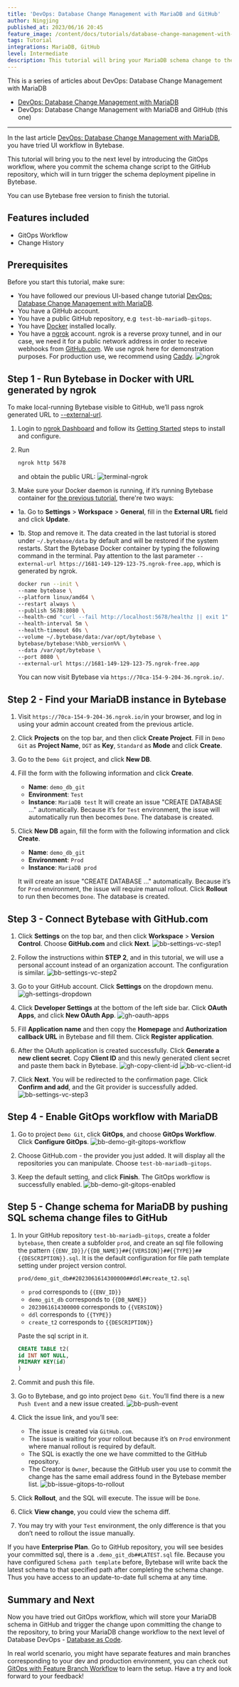 ```yaml
---
title: 'DevOps: Database Change Management with MariaDB and GitHub'
author: Ningjing
published_at: 2023/06/16 20:45
feature_image: /content/docs/tutorials/database-change-management-with-mariadb-and-github/bytebase-mariadb-github-banner.webp
tags: Tutorial
integrations: MariaDB, GitHub
level: Intermediate
description: This tutorial will bring your MariaDB schema change to the next level by introducing the GitOps workflow, where you commit schema change script to the GitHub repository, which will in turn trigger the schema deployment pipeline in Bytebase.
---
```


This is a series of articles about DevOps: Database Change Management with MariaDB

- [DevOps: Database Change Management with MariaDB](/docs/tutorials/database-change-management-with-mariadb)
- DevOps: Database Change Management with MariaDB and GitHub (this one)

---

In the last article [DevOps: Database Change Management with MariaDB](/docs/tutorials/database-change-management-with-mariadb), you have tried UI workflow in Bytebase.

This tutorial will bring you to the next level by introducing the GitOps workflow, where you commit the schema change script to the GitHub repository, which will in turn trigger the schema deployment pipeline in Bytebase.

You can use Bytebase free version to finish the tutorial.

## Features included

- GitOps Workflow
- Change History

## Prerequisites

Before you start this tutorial, make sure:

- You have followed our previous UI-based change tutorial [DevOps: Database Change Management with MariaDB](/docs/tutorials/database-change-management-with-mariadb).
- You have a GitHub account.
- You have a public GitHub repository, e.g  `test-bb-mariadb-gitops`.
- You have [Docker](https://www.docker.com/) installed locally.
- You have a [ngrok](http://ngrok.com) account. ngrok is a reverse proxy tunnel, and in our case, we need it for a public network address in order to receive webhooks from [GitHub.com](http://GitHub.com). We use ngrok here for demonstration purposes. For production use, we recommend using [Caddy](https://caddyserver.com/).
  ![ngrok](/content/docs/tutorials/database-change-management-with-mariadb-and-github/ngrok.webp)

## Step 1 - Run Bytebase in Docker with URL generated by ngrok

To make local-running Bytebase visible to GitHub, we’ll pass ngrok generated URL to [--external-url](https://www.bytebase.com/docs/get-started/install/external-url).


1. Login to [ngrok Dashboard](https://dashboard.ngrok.com/) and follow its [Getting Started](https://dashboard.ngrok.com/get-started/setup) steps to install and configure.

2. Run

   ```bash
   ngrok http 5678
   ```

   and obtain the public URL:
   ![terminal-ngrok](/content/docs/tutorials/database-change-management-with-mariadb-and-github/terminal-ngrok.webp)

3. Make sure your Docker daemon is running, if it’s running Bytebase container for [the previous tutorial](/content/docs/tutorials/database-change-management-with-mariadb), there're two ways:

- 1a. Go to **Settings** > **Workspace** > **General**, fill in the **External URL** field and click **Update**.
- 1b. Stop and remove it. The data created in the last tutorial is stored under `~/.bytebase/data` by default and will be restored if the system restarts. Start the Bytebase Docker container by typing the following command in the terminal. Pay attention to the last parameter `--external-url https://1681-149-129-123-75.ngrok-free.app`, which is generated by ngrok.

   ```bash
   docker run --init \
   --name bytebase \
   --platform linux/amd64 \
   --restart always \
   --publish 5678:8080 \
   --health-cmd "curl --fail http://localhost:5678/healthz || exit 1" \
   --health-interval 5m \
   --health-timeout 60s \
   --volume ~/.bytebase/data:/var/opt/bytebase \
   bytebase/bytebase:%%bb_version%% \
   --data /var/opt/bytebase \
   --port 8080 \
   --external-url https://1681-149-129-123-75.ngrok-free.app
   ```

   You can now visit Bytebase via `https://70ca-154-9-204-36.ngrok.io/`.

## Step 2 - Find your MariaDB instance in Bytebase

1. Visit `https://70ca-154-9-204-36.ngrok.io/`in your browser, and log in using your admin account created from the previous article.

2. Click **Projects** on the top bar, and then click **Create Project**. Fill in `Demo Git` as **Project Name**, `DGT` as **Key**, `Standard` as **Mode** and click **Create**.

3. Go to the `Demo Git` project, and click **New DB**.
4. Fill the form with the following information and click **Create**.

   - **Name**: `demo_db_git`
   - **Environment**: `Test`
   - **Instance**: `MariaDB test`
   It will create an issue "CREATE DATABASE …" automatically. Because it’s for `Test` environment, the issue will automatically run then becomes `Done`. The database is created.

5. Click **New DB** again, fill the form with the following information and click **Create**.

   - **Name**: `demo_db_git`
   - **Environment**: `Prod`
   - **Instance**: `MariaDB prod`

   It will create an issue "CREATE DATABASE …" automatically. Because it’s for `Prod` environment, the issue will require manual rollout. Click **Rollout** to run then becomes `Done`. The database is created.

## Step 3 - Connect Bytebase with GitHub.com

1. Click **Settings** on the top bar, and then click **Workspace** > **Version Control**. Choose **GitHub.com** and click **Next**.
   ![bb-settings-vc-step1](/content/docs/tutorials/database-change-management-with-mariadb-and-github/bb-settings-vc-step1.webp)

2. Follow the instructions within **STEP 2**, and in this tutorial, we will use a personal account instead of an organization account. The configuration is similar.
   ![bb-settings-vc-step2](/content/docs/tutorials/database-change-management-with-mariadb-and-github/bb-settings-vc-step2.webp)

3. Go to your GitHub account. Click **Settings** on the dropdown menu.
   ![gh-settings-dropdown](/content/docs/tutorials/database-change-management-with-mariadb-and-github/gh-settings-dropdown.webp)

4. Click **Developer Settings** at the bottom of the left side bar. Click **OAuth Apps**, and click **New OAuth App**.
   ![gh-oauth-apps](/content/docs/tutorials/database-change-management-with-mariadb-and-github/gh-oauth-apps.webp)

5. Fill **Application name** and then copy the **Homepage** and **Authorization callback URL** in Bytebase and fill them. Click **Register application**.

6. After the OAuth application is created successfully. Click **Generate a new client secret**. Copy **Client ID** and this newly generated client secret and paste them back in Bytebase.
   ![gh-copy-client-id](/content/docs/tutorials/database-change-management-with-mariadb-and-github/gh-copy-client-id.webp)
   ![bb-vc-client-id](/content/docs/tutorials/database-change-management-with-mariadb-and-github/bb-vc-client-id.webp)

7. Click **Next**. You will be redirected to the confirmation page. Click **Confirm and add**, and the Git provider is successfully added.
   ![bb-settings-vc-step3](/content/docs/tutorials/database-change-management-with-mariadb-and-github/bb-settings-vc-step3.webp)

## Step 4 - Enable GitOps workflow with MariaDB

1. Go to project `Demo Git`, click **GitOps**, and choose **GitOps Workflow**. Click **Configure GitOps**.
   ![bb-demo-git-gitops-workflow](/content/docs/tutorials/database-change-management-with-mariadb-and-github/bb-demo-git-gitops-workflow.webp)

2. Choose GitHub.com - the provider you just added. It will display all the repositories you can manipulate. Choose `test-bb-mariadb-gitops`.
   
3. Keep the default setting, and click **Finish**. The GitOps workflow is successfully enabled.
   ![bb-demo-git-gitops-enabled](/content/docs/tutorials/database-change-management-with-mariadb-and-github/bb-demo-git-gitops-enabled.webp)

## Step 5 - Change schema for MariaDB by pushing SQL schema change files to GitHub

1. In your GitHub repository `test-bb-mariadb-gitops`, create a folder `bytebase`, then create a subfolder `prod`, and create an sql file following the pattern `{{ENV_ID}}/{{DB_NAME}}##{{VERSION}}##{{TYPE}}##{{DESCRIPTION}}.sql`. It is the default configuration for file path template setting under project version control.

   `prod/demo_git_db##2023061614300000##ddl##create_t2.sql`

   - `prod` corresponds to `{{ENV_ID}}`
   - `demo_git_db` corresponds to `{{DB_NAME}}`
   - `2023061614300000` corresponds to `{{VERSION}}`
   - `ddl` corresponds to `{{TYPE}}`
   - `create_t2` corresponds to `{{DESCRIPTION}}`

   Paste the sql script in it.

   ```sql
   CREATE TABLE t2(
   id INT NOT NULL,
   PRIMARY KEY(id)
   )
   ```
2. Commit and push this file.
3. Go to Bytebase, and go into project `Demo Git`. You’ll find there is a new `Push Event` and a new issue created.
   ![bb-push-event](/content/docs/tutorials/database-change-management-with-mariadb-and-github/bb-push-event.webp)

4. Click the issue link, and you’ll see:

   - The issue is created via `GitHub.com`.
   - The issue is waiting for your rollout because it’s on `Prod` environment where manual rollout is required by default.
   - The SQL is exactly the one we have committed to the GitHub repository.
   - The Creator is `Owner`, because the GitHub user you use to commit the change has the same email address found in the Bytebase member list.
     ![bb-issue-gitops-to-rollout](/content/docs/tutorials/database-change-management-with-mariadb-and-github/bb-issue-gitops-to-rollout.webp)

5. Click **Rollout**, and the SQL will execute. The issue will be `Done`.

6. Click **View change**, you could view the schema diff.

7. You may try with your `Test` environment, the only difference is that you don’t need to rollout the issue manually.

If you have **Enterprise Plan**. Go to GitHub repository, you will see besides your committed sql, there is a `.demo_git_db##LATEST.sql` file. Because you have configured `Schema path template` before, Bytebase will write back the latest schema to that specified path after completing the schema change. Thus you have access to an update-to-date full schema at any time.

## Summary and Next

Now you have tried out GitOps workflow, which will store your MariaDB schema in GitHub and trigger the change upon committing the change to the repository, to bring your MariaDB change workflow to the next level of Database DevOps - [Database as Code](blog/database-as-code).

In real world scenario, you might have separate features and main branches corresponding to your dev and production environment, you can check out [GitOps with Feature Branch Workflow](/docs/how-to/workflow/gitops-feature-branch) to learn the setup. Have a try and look forward to your feedback!
